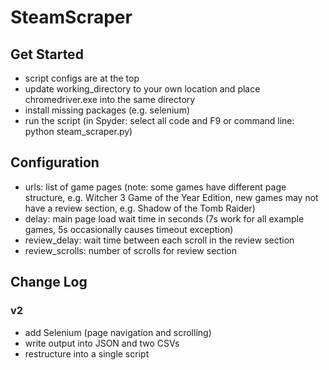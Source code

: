 # SteamScraper

## Get Started
* script configs are at the top
* update working_directory to your own location and place chromedriver.exe into the same directory
* install missing packages (e.g. selenium)
* run the script (in Spyder: select all code and F9 or command line: python steam_scraper.py)

## Configuration
* urls: list of game pages (note: some games have different page structure, e.g. Witcher 3 Game of the Year Edition, new games may not have a review section, e.g. Shadow of the Tomb Raider)
* delay: main page load wait time in seconds (7s work for all example games, 5s occasionally causes timeout exception)
* review_delay: wait time between each scroll in the review section
* review_scrolls: number of scrolls for review section

## Change Log
### v2
* add Selenium (page navigation and scrolling)
* write output into JSON and two CSVs
* restructure into a single script
